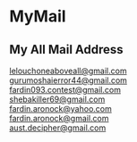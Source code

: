 # MyMail
## My All Mail Address

lelouchoneaboveall@gmail.com<br>
gurumoshaierror44@gmail.com<br>
fardin093.contest@gmail.com<br>
shebakiller69@gmail.com<br>
fardin.aronock@yahoo.com<br>
fardin.aronock@gmail.com<br>
aust.decipher@gmail.com<br>
